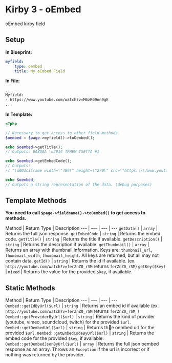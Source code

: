 # Kirby 3 - oEmbed

oEmbed kirby field

## Setup

**In Blueprint:**

```yaml
myfield:
	type: oembed
	title: My oEmbed Field
```

**In File:**

```txt
...
Myfield:
- https://www.youtube.com/watch?v=M6zR09nn9gE
...

```
**In Template:**

```php
<?php

// Necessary to get access to other field methods.
$oembed = $page->myfield()->toOembed();

echo $oembed->getTitle();
// Outputs: BAZOGA \u2014 TFHEM TSETTA #1

echo $oembed->getEmbedCode();
// Outputs:
// "\u003ciframe width=\"480\" height=\"270\" src=\"https:\/\/www.youtube.com\/embed\/M6zR09nn9gE?feature=oembed\" frameborder=\"0\" allow=\"accelerometer; autoplay; encrypted-media; gyroscope; picture-in-picture\" allowfullscreen\u003e\u003c\/iframe\u003e"

echo $oembed;
// Outputs a string representation of the data. (debug purposes)
```

## Template Methods

**You need to call `$page->fieldname()->toOembed()` to get access to methods.**

Method | Return Type | Description
--- | --- | --- | ---
`getData()` | `array` | Returns the full json response.
`getEmbedCode` | `string` | Returns the embed code.
`getTitle()` | `string` | Returns the title if available.
`getDescription()` | `string` | Returns the description if available.
`getThumbnail()` | `array` | Returns an array with thumbnail information. Keys are: `thumbnail_url`, `thumbnail_width`, `thumbnail_height`. All keys are returned, but all may not contain data.
`getId()` | `string` | Returns the id if available. (ex. `http://youtube.com/watch?v=ferZnZ0_rSM` returns `ferZnZ0_rSM`)
`getKey($key)` | `mixed` | Returns the value for the provided `$key`, if available.


## Static Methods

Method | Return Type | Description
--- | --- | --- | ---
`Oembed::getIdByUrl($url)` | `string` | Returns an embed id if available (ex. `http://youtube.com/watch?v=ferZnZ0_rSM` returns `ferZnZ0_rSM `)
`Oembed::getProviderByUrl($url)` | `string` | Returns the kind of provider (youtube, vimeo, soundcloud, twitch) for the provided `$url`.
`Oembed::getOembedUrl($url)` | `string` | Returns the oembed url for the provided `$url`.
`Oembed::getEmbedCodeByUrl($url)` | `string` | Returns the embed code for the provided `$key`, if available.
`Oembed::getOembedJsonByUrl($url)` | `array` | Returns the full json oembed response as an array. Throws an `Exception` if the url is incorrect or if nothing was returned by the provider.